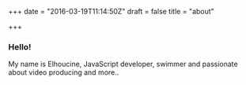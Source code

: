 +++
date = "2016-03-19T11:14:50Z"
draft = false
title = "about"

+++

### Hello!

My name is Elhoucine, JavaScript developer, swimmer and passionate about video producing and more..
